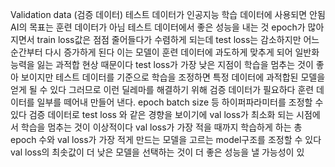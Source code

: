 Validation data (검증 데이터)
테스트 데이터가 인공지능 학습 데이터에 사용되면 안됨 AI의 목표는 훈련 데이터가 아님 테스트 데이터에서 좋은 성능을 내는 것
epoch가 많아지면서 train loss값은 점점 줄어들다가 수렴하게 되는데 test loss는 감소하지만 어느 순간부터 다시 증가하게 된다
이는 모델이 훈련 데이터에 과도하게 맞추게 되어 일반화 능력을 잃는 과적합 현상 때문이다 test loss가 가장 낮은 지점이 학습을 멈추는 것이 좋아 보이지만
테스트 데이터를 기준으로 학습을 조정하면 특정 데이터에 과적합된 모델을 얻게 될 수 있다
그러므로 이런 딜레마를 해결하기 위해 검증 데이터가 필요하다
훈련 데이터를 일부를 떼어내 만들어 낸다. epoch batch size 등 하이퍼파라미터를 조정할 수 있다 검증 데이터로 test loss 와 같은 경향을 보이기에
val loss가 최소화 되는 시점에서 학습을 멈추는 것이 이상적이다 val loss가 가장 적을 때까지 학습하게 하는 총 epoch 수와 
val loss가 가장 적게 만드는 모델을 고르는 model구조를 조정할 수 있다 val loss의 최솟값이 더 낮은 모델을 선택하는 것이 더 좋은 성능을 낼 가능성이 있

